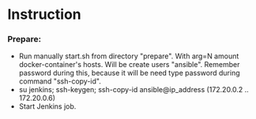 # Instruction  

### Prepare:
- Run manually start.sh from directory "prepare". With arg=N amount docker-container's hosts. Will be create users "ansible". Remember password during this, because it will be need type password during command "ssh-copy-id".   
- su jenkins; ssh-keygen; ssh-copy-id ansible@ip_address (172.20.0.2 .. 172.20.0.6)
- Start Jenkins job.  

